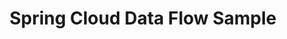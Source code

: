 ---
title: Spring Cloud Data Flow Sample
description: >
    Building Microservice Data Streams With Spring Cloud Data Flow
summary:
- Building Microservice Data Streams With Spring Cloud Data Flow
topics:
- Spring
- Microservices
- Event Streaming
tags:
- Spring
- Reactive
- Microservices
- Event Streaming
- Spring Cloud Data Flow
patterns:
- API
- Eventing
team:
- Ben Wilcock
repo: https://github.com/benwilcock/spring-cloud-dataflow-demo
readme: true
---